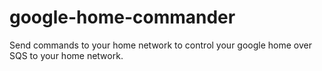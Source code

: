 # google-home-commander
Send commands to your home network to control your google home over SQS to your home network.
